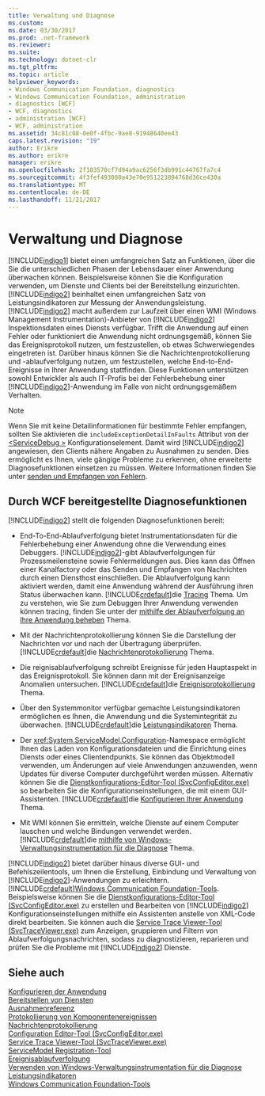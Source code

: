 ```yaml
---
title: Verwaltung und Diagnose
ms.custom: 
ms.date: 03/30/2017
ms.prod: .net-framework
ms.reviewer: 
ms.suite: 
ms.technology: dotnet-clr
ms.tgt_pltfrm: 
ms.topic: article
helpviewer_keywords:
- Windows Communication Foundation, diagnostics
- Windows Communication Foundation, administration
- diagnostics [WCF]
- WCF, diagnostics
- administration [WCF]
- WCF, administration
ms.assetid: 34c81c08-0e0f-4fbc-9ae8-91948640ee43
caps.latest.revision: "19"
author: Erikre
ms.author: erikre
manager: erikre
ms.openlocfilehash: 2f103570cf7d94a9ac6256f3db991c44767fa7c4
ms.sourcegitcommit: 4f3fef493080a43e70e951223894768d36ce430a
ms.translationtype: MT
ms.contentlocale: de-DE
ms.lasthandoff: 11/21/2017
---
```

# <a name="administration-and-diagnostics"></a>Verwaltung und Diagnose
[!INCLUDE[indigo1](../../../../includes/indigo1-md.md)] bietet einen umfangreichen Satz an Funktionen, über die Sie die unterschiedlichen Phasen der Lebensdauer einer Anwendung überwachen können. Beispielsweise können Sie die Konfiguration verwenden, um Dienste und Clients bei der Bereitstellung einzurichten. [!INCLUDE[indigo2](../../../../includes/indigo2-md.md)] beinhaltet einen umfangreichen Satz von Leistungsindikatoren zur Messung der Anwendungsleistung. [!INCLUDE[indigo2](../../../../includes/indigo2-md.md)] macht außerdem zur Laufzeit über einen WMI (Windows Management Instrumentation)-Anbieter von [!INCLUDE[indigo2](../../../../includes/indigo2-md.md)] Inspektionsdaten eines Diensts verfügbar. Trifft die Anwendung auf einen Fehler oder funktioniert die Anwendung nicht ordnungsgemäß, können Sie das Ereignisprotokoll nutzen, um festzustellen, ob etwas Schwerwiegendes eingetreten ist. Darüber hinaus können Sie die Nachrichtenprotokollierung und -ablaufverfolgung nutzen, um festzustellen, welche End-to-End-Ereignisse in Ihrer Anwendung stattfinden. Diese Funktionen unterstützen sowohl Entwickler als auch IT-Profis bei der Fehlerbehebung einer [!INCLUDE[indigo2](../../../../includes/indigo2-md.md)]-Anwendung im Falle von nicht ordnungsgemäßem Verhalten.  
  
> [!NOTE]
>  Wenn Sie mit keine Detailinformationen für bestimmte Fehler empfangen, sollten Sie aktivieren die `includeExceptionDetailInFaults` Attribut von der [ \<ServiceDebug >](../../../../docs/framework/configure-apps/file-schema/wcf/servicedebug.md) Konfigurationselement. Damit wird [!INCLUDE[indigo2](../../../../includes/indigo2-md.md)] angewiesen, den Clients nähere Angaben zu Ausnahmen zu senden. Dies ermöglicht es Ihnen, viele gängige Probleme zu erkennen, ohne erweiterte Diagnosefunktionen einsetzen zu müssen. Weitere Informationen finden Sie unter [senden und Empfangen von Fehlern](../../../../docs/framework/wcf/sending-and-receiving-faults.md).  
  
## <a name="diagnostics-features-provided-by-wcf"></a>Durch WCF bereitgestellte Diagnosefunktionen  
 [!INCLUDE[indigo2](../../../../includes/indigo2-md.md)] stellt die folgenden Diagnosefunktionen bereit:  
  
-   End-To-End-Ablaufverfolgung bietet Instrumentationsdaten für die Fehlerbehebung einer Anwendung ohne die Verwendung eines Debuggers. [!INCLUDE[indigo2](../../../../includes/indigo2-md.md)]-gibt Ablaufverfolgungen für Prozessmeilensteine sowie Fehlermeldungen aus. Dies kann das Öffnen einer Kanalfactory oder das Senden und Empfangen von Nachrichten durch einen Diensthost einschließen. Die Ablaufverfolgung kann aktiviert werden, damit eine Anwendung während der Ausführung ihren Status überwachen kann. [!INCLUDE[crdefault](../../../../includes/crdefault-md.md)]die [Tracing](../../../../docs/framework/wcf/diagnostics/tracing/index.md) Thema. Um zu verstehen, wie Sie zum Debuggen Ihrer Anwendung verwenden können tracing, finden Sie unter der [mithilfe der Ablaufverfolgung an Ihre Anwendung beheben](../../../../docs/framework/wcf/diagnostics/tracing/using-tracing-to-troubleshoot-your-application.md) Thema.  
  
-   Mit der Nachrichtenprotokollierung können Sie die Darstellung der Nachrichten vor und nach der Übertragung überprüfen. [!INCLUDE[crdefault](../../../../includes/crdefault-md.md)]die [Nachrichtenprotokollierung](../../../../docs/framework/wcf/diagnostics/message-logging.md) Thema.  
  
-   Die reignisablaufverfolgung schreibt Ereignisse für jeden Hauptaspekt in das Ereignisprotokoll. Sie können dann mit der Ereignisanzeige Anomalien untersuchen. [!INCLUDE[crdefault](../../../../includes/crdefault-md.md)]die [Ereignisprotokollierung](../../../../docs/framework/wcf/diagnostics/event-logging/index.md) Thema.  
  
-   Über den Systemmonitor verfügbar gemachte Leistungsindikatoren ermöglichen es Ihnen, die Anwendung und die Systemintegrität zu überwachen. [!INCLUDE[crdefault](../../../../includes/crdefault-md.md)]die [Leistungsindikatoren](../../../../docs/framework/wcf/diagnostics/performance-counters/index.md) Thema.  
  
-   Der <xref:System.ServiceModel.Configuration>-Namespace ermöglicht Ihnen das Laden von Konfigurationsdateien und die Einrichtung eines Diensts oder eines Clientendpunkts. Sie können das Objektmodell verwenden, um Änderungen auf viele Anwendungen anzuwenden, wenn Updates für diverse Computer durchgeführt werden müssen. Alternativ können Sie die [Dienstkonfigurations-Editor-Tool (SvcConfigEditor.exe)](../../../../docs/framework/wcf/configuration-editor-tool-svcconfigeditor-exe.md) so bearbeiten Sie die Konfigurationseinstellungen, die mit einem GUI-Assistenten. [!INCLUDE[crdefault](../../../../includes/crdefault-md.md)]die [Konfigurieren Ihrer Anwendung](../../../../docs/framework/wcf/diagnostics/configuring-your-application.md) Thema.  
  
-   Mit WMI können Sie ermitteln, welche Dienste auf einem Computer lauschen und welche Bindungen verwendet werden. [!INCLUDE[crdefault](../../../../includes/crdefault-md.md)]die [mithilfe von Windows-Verwaltungsinstrumentation für die Diagnose](../../../../docs/framework/wcf/diagnostics/wmi/index.md) Thema.  
  
 [!INCLUDE[indigo2](../../../../includes/indigo2-md.md)] bietet darüber hinaus diverse GUI- und Befehlszeilentools, um Ihnen die Erstellung, Einbindung und Verwaltung von [!INCLUDE[indigo2](../../../../includes/indigo2-md.md)]-Anwendungen zu erleichtern. [!INCLUDE[crdefault](../../../../includes/crdefault-md.md)][Windows Communication Foundation-Tools](../../../../docs/framework/wcf/tools.md). Beispielsweise können Sie die [Dienstkonfigurations-Editor-Tool (SvcConfigEditor.exe)](../../../../docs/framework/wcf/configuration-editor-tool-svcconfigeditor-exe.md) zu erstellen und Bearbeiten von [!INCLUDE[indigo2](../../../../includes/indigo2-md.md)] Konfigurationseinstellungen mithilfe ein Assistenten anstelle von XML-Code direkt bearbeiten. Sie können auch die [Service Trace Viewer-Tool (SvcTraceViewer.exe)](../../../../docs/framework/wcf/service-trace-viewer-tool-svctraceviewer-exe.md) zum Anzeigen, gruppieren und Filtern von Ablaufverfolgungsnachrichten, sodass zu diagnostizieren, reparieren und prüfen Sie die Probleme mit [!INCLUDE[indigo2](../../../../includes/indigo2-md.md)] Dienste.  
  
## <a name="see-also"></a>Siehe auch  
 [Konfigurieren der Anwendung](../../../../docs/framework/wcf/diagnostics/configuring-your-application.md)  
 [Bereitstellen von Diensten](../../../../docs/framework/wcf/diagnostics/deploying-services.md)  
 [Ausnahmenreferenz](../../../../docs/framework/wcf/diagnostics/exceptions-reference/index.md)  
 [Protokollierung von Komponentenereignissen](../../../../docs/framework/wcf/diagnostics/event-logging/index.md)  
 [Nachrichtenprotokollierung](../../../../docs/framework/wcf/diagnostics/message-logging.md)  
 [Configuration Editor-Tool (SvcConfigEditor.exe)](../../../../docs/framework/wcf/configuration-editor-tool-svcconfigeditor-exe.md)  
 [Service Trace Viewer-Tool (SvcTraceViewer.exe)](../../../../docs/framework/wcf/service-trace-viewer-tool-svctraceviewer-exe.md)  
 [ServiceModel Registration-Tool](../../../../docs/framework/wcf/diagnostics/servicemodel-registration-tool.md)  
 [Ereignisablaufverfolgung](../../../../docs/framework/wcf/diagnostics/tracing/index.md)  
 [Verwenden von Windows-Verwaltungsinstrumentation für die Diagnose](../../../../docs/framework/wcf/diagnostics/wmi/index.md)  
 [Leistungsindikatoren](../../../../docs/framework/wcf/diagnostics/performance-counters/index.md)  
 [Windows Communication Foundation-Tools](../../../../docs/framework/wcf/tools.md)
